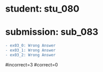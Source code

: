 # student: stu_080
# submission: sub_083

```diff
- ex03_0: Wrong Answer
- ex03_1: Wrong Answer
- ex03_2: Wrong Answer
```
#incorrect=3
#correct=0
